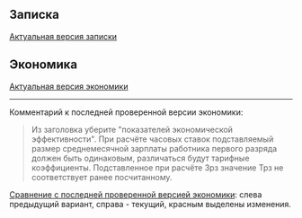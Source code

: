 ## Записка
[Актуальная версия записки](https://cl.ly/0k0p1q0I0o2d)

## Экономика

[Актуальная версия экономики](https://cl.ly/1U140M2P041K/docs_generator(21).pdf)

---

Комментарий к последней проверенной версии экономики:
> Из заголовка уберите "показателей экономической эффективности".
При расчёте часовых ставок подставляемый размер среднемесячной зарплаты
работника первого разряда должен быть одинаковым, различаться будут
тарифные коэффициенты. Подставленное при расчёте Зрз значение Трз не
соответствует ранее посчитанному.

[Сравнение с последней проверенной версией экономики](https://cl.ly/31420Y1K271M/firstIterationDiff.pdf): слева предыдущий вариант, справа - текущий, красным выделены изменения.
